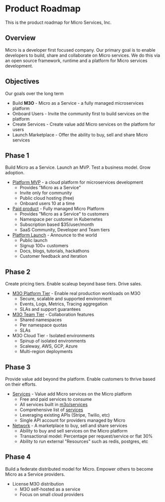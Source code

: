 # Product Roadmap

This is the product roadmap for Micro Services, Inc.

## Overview

Micro is a developer first focused company. Our primary goal is to enable developers 
to build, share and collaborate on Micro services. We do this via an open source framework, 
runtime and a platform for Micro services development.

## Objectives

Our goals over the long term

- Build **M3O** - Micro as a Service - a fully managed microservices platform
- Onboard Users - Invite the community first to build services on the platform
- Create Services - Create value add Micro services on the platform for users
- Launch Marketplace - Offer the ability to buy, sell and share Micro services 

## Phase 1

Build Micro as a Service. Launch an MVP. Test a business model. Grow adoption.

- [Platform MVP](platform.md) - a cloud platform for microservices development
  * Provides "Micro as a Service"
  * Invite only for community
  * Public cloud hosting (free)
  * Onboard users 10 at a time
- [Paid product](https://m3o.com) - Fully managed Micro Platform
  * Provides "Micro as a Service" to customers
  * Namespace per customer in Kubernetes
  * Subscription based $35/user/month
  * SaaS Community, Developer and Team tiers
- [Platform Launch](https://github.com/m3o/dev/issues/357) - Announce to the world
  * Public launch
  * Signup 100+ customers
  * Docs, blogs, tutorials, hackathons
  * Customer feedback and iteration
 
## Phase 2

Create pricing tiers. Enable scaleup beyond base tiers. Drive sales.

- [M3O Platform Tier](platform.md) - Enable real production workloads on M3O
  * Secure, scalable and supported environment
  * Events, Logs, Metrics, Tracing aggregation
  * SLAs and support guarantees
- [M3O Team Tier](https://github.com/m3o/dev/issues/379) - Collaboration features
  * Shared namespaces
  * Per namespace quotas
  * SLAs
- M3O Cloud Tier - Isolated environments
  * Spinup of isolated environments
  * Scaleway, AWS, GCP, Azure
  * Multi-region deployments

## Phase 3

Provide value add beyond the platform. Enable customers to thrive based on their efforts.

- [Services](services.md) - Value add Micro services on the Micro platform
  * Free and paid services to consume
  * All services built in [m3o/services](https://github.com/m3o/services)
  * Comprehensive list of [services](services.md)
  * Leveraging existing APIs (Stripe, Twilio, etc)
  * Single API account for providers managed by Micro
- [Network](network.md) - A marketplace to buy, sell and share services
  * Ability to buy and sell services on the Micro platform
  * Transactional model: Percentage per request/service or flat 30%
  * Ability to run external "Resources" such as redis, postgres, etc
  
## Phase 4

Build a federate distributed model for Micro. Empower others to become Micro as a Service providers.

- License M3O distribution
  * M3O self-hosted as a service
  * Focus on small cloud providers
